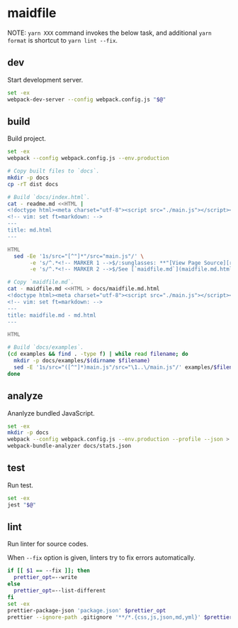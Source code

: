 # maidfile

NOTE: `yarn XXX` command invokes the below task, and additional `yarn format` is shortcut to `yarn lint --fix`.

## dev

Start development server.

```bash
set -ex
webpack-dev-server --config webpack.config.js "$@"
```

## build

Build project.

```bash
set -ex
webpack --config webpack.config.js --env.production

# Copy built files to `docs`.
mkdir -p docs
cp -rT dist docs

# Build `docs/index.html`.
cat - readme.md <<HTML |
<!doctype html><meta charset="utf-8"><script src="./main.js"></script><noscript>
<!-- vim: set ft=markdown: -->
---
title: md.html
---

HTML
  sed -Ee '1s/src="[^"]*"/src="main.js"/' \
       -e 's/^.*<!-- MARKER 1 -->$/:sunglasses: **"[View Page Source][raw]" please!! You will see suprising result.**/' \
       -e 's/^.*<!-- MARKER 2 -->$/See [`maidfile.md`](maidfile.md.html) tasks./' > docs/index.html

# Copy `maidfile.md`.
cat - maidfile.md <<HTML > docs/maidfile.md.html
<!doctype html><meta charset="utf-8"><script src="./main.js"></script><noscript>
<!-- vim: set ft=markdown: -->
---
title: maidfile.md - md.html
---

HTML

# Build `docs/examples`.
(cd examples && find . -type f) | while read filename; do
  mkdir -p docs/examples/$(dirname $filename)
  sed -E '1s/src="([^"]*)main.js"/src="\1..\/main.js"/' examples/$filename > docs/examples/$filename
done
```

## analyze

Ananlyze bundled JavaScript.

```bash
set -ex
mkdir -p docs
webpack --config webpack.config.js --env.production --profile --json > docs/stats.json
webpack-bundle-analyzer docs/stats.json
```

## test

Run test.

```bash
set -ex
jest "$@"
```

## lint

Run linter for source codes.

When `--fix` option is given, linters try to fix errors automatically.

```bash
if [[ $1 == --fix ]]; then
  prettier_opt=--write
else
  prettier_opt=--list-different
fi
set -ex
prettier-package-json 'package.json' $prettier_opt
prettier --ignore-path .gitignore '**/*.{css,js,json,md,yml}' $prettier_opt
```
